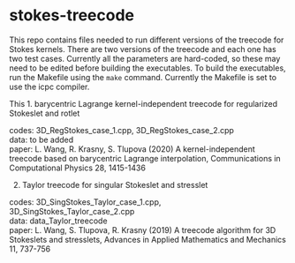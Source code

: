 # stokes-treecode

This repo contains files needed to run different versions of the treecode for Stokes kernels. There are two versions of the treecode and each one has two test cases. Currently all the parameters are hard-coded, so these may need to be edited before building the executables. To build the executables, run the Makefile using the `make` command. Currently the Makefile is set to use the icpc compiler.

This  1. barycentric Lagrange kernel-independent treecode for regularized Stokeslet and rotlet

codes: 3D_RegStokes_case_1.cpp, 3D_RegStokes_case_2.cpp  
data: to be added  
paper: L. Wang, R. Krasny, S. Tlupova (2020) A kernel-independent treecode based on barycentric Lagrange interpolation, Communications in Computational Physics 28, 1415-1436

2. Taylor treecode for singular Stokeslet and stresslet

codes: 3D_SingStokes_Taylor_case_1.cpp, 3D_SingStokes_Taylor_case_2.cpp  
data: data_Taylor_treecode   
paper: L. Wang, S. Tlupova, R. Krasny (2019) A treecode algorithm for 3D Stokeslets and stresslets, Advances in Applied Mathematics and Mechanics 11, 737-756
